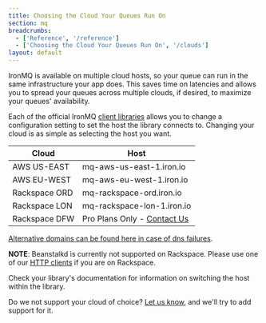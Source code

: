 ```yaml
---
title: Choosing the Cloud Your Queues Run On
section: mq
breadcrumbs:
  - ['Reference', '/reference']
  - ['Choosing the Cloud Your Queues Run On', '/clouds']
layout: default
---
```


IronMQ is available on multiple cloud hosts, so your queue can run in the same infrastructure your app does. This saves time on latencies and allows you to spread your queues across multiple clouds, if desired, to maximize your queues' availability.

Each of the official IronMQ [client libraries](/mq/libraries) allows you to change a configuration setting to set the host the library connects to. Changing your cloud is as simple as selecting the host you want.

<table class="reference">
  <thead>
    <tr>
      <th>Cloud</th>
      <th>Host</th>
    </tr>
  </thead>
  <tbody>
    <tr>
      <td>AWS US-EAST</td>
      <td>mq-aws-us-east-1.iron.io</td>
    </tr>
    <tr>
      <td>AWS EU-WEST</td>
      <td>mq-aws-eu-west-1.iron.io</td>
    </tr>
    <tr>
      <td>Rackspace ORD</td>
      <td>mq-rackspace-ord.iron.io</td>
    </tr>
    <tr>
      <td> Rackspace LON </td>
      <td>mq-rackspace-lon-1.iron.io</td>
    </tr>
    <tr>
      <td>Rackspace DFW</td>
      <td>Pro Plans Only - <a href="http://support.iron.io/customer/portal/emails/new">Contact Us</a></td>
    </tr>
  </tbody>
</table>

[Alternative domains can be found here in case of dns failures](https://plus.google.com/u/0/101022900381697718949/posts/36PS2dQH3Gn).

**NOTE**: Beanstalkd is currently not supported on Rackspace. Please use one of our
[HTTP clients](/mq/libraries) if you are on Rackspace.

Check your library's documentation for information on switching the host within the library.

Do we not support your cloud of choice? [Let us know](http://support.iron.io/customer/portal/emails/new), and we'll try to add support for it.
